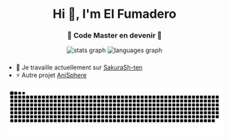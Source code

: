 <h1 align="center">Hi 👋, I'm El Fumadero</h1>
<h3 align="center">👾 Code Master en devenir 👾</h3>
<div align="center">
  <img src="https://github-readme-stats.vercel.app/api?username=elfumadero&hide_title=false&hide_rank=false&show_icons=true&include_all_commits=true&count_private=true&disable_animations=false&theme=dracula&locale=en&hide_border=false&order=1" height="150" alt="stats graph"  />
  <img src="https://github-readme-stats.vercel.app/api/top-langs?username=elfumadero&locale=en&hide_title=false&layout=compact&card_width=320&langs_count=5&theme=dracula&hide_border=false&order=2" height="144" alt="languages graph"  />
</div>

###

- 🔭  Je travaille actuellement sur  [SakuraSh-ten](https://github.com/ElFumadero/SakuraSh-ten)
- ⚡  Autre projet [AniSphere](https://github.com/ElFumadero/AniSphere)

<p align="left">
</p>

<img src="https://raw.githubusercontent.com/platane/snk/output/github-contribution-grid-snake.svg">
